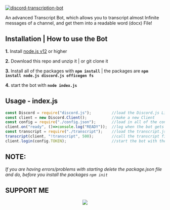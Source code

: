 [![discord-transcription-bot](https://github-readme-stats.vercel.app/api/pin/?username=navaneethkm004&repo=discord-transcription-bot&theme=dark)](https://github.com/navaneethkm004/discord-transcription-bot)<br/>

An advanced Transcript Bot, which allows you to transcript almost Infinite messages of a channel, and get them into a readable word (docx) File!

## Installation | How to use the Bot

 **1.** Install [node.js v12](https://nodejs.org/api/cli.html#cli_unhandled_rejections_mode) or higher

 **2.** Download this repo and unzip it    |    or git clone it
 
 **3.** Install all of the packages with **`npm install`**     |  the packages are   **`npm install node.js discord.js officegen fs`**
 
 **4.** start the bot with **`node index.js`**

## Usage - index.js

```javascript
const Discord = require("discord.js");         //load the Discord.js Library
const client = new Discord.Client();           //make a new Client
const config = require("./config.json");       //load in all of the config files
client.on("ready", ()=>console.log("READY"));  //log when the bot gets ready
const transcript = require("./transcript");    //load the transcript.js file
transcript(client, "!transcript", 500);        //call the transcript file with the client, the COMMAND, and the maximum of messages to fetch 
client.login(config.TOKEN);                    //start the bot with the bot token
```

## **NOTE:**

*If you are having errors/problems with starting delete the package.json file and do, before you install the packages `npm init`*

## SUPPORT ME

<div align="center">
            <a href="https://www.buymeacoffee.com/navaneethkm" target="_blank" style="display: inline-block;">
                <img
                    src="https://img.shields.io/badge/Donate-Buy%20Me%20A%20Coffee-orange.svg?style=flat-square" 
                    align="center"
                />
            </a></div>
